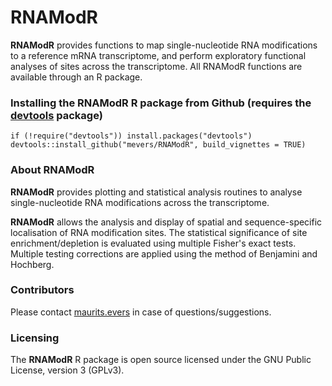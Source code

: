 # RNAModR

**RNAModR** provides functions to map single-nucleotide RNA modifications to a 
reference mRNA transcriptome, and perform exploratory functional analyses of
sites across the transcriptome. All RNAModR functions are available through
an R package.

### Installing the **RNAModR** R package from Github (requires the [devtools](https://github.com/hadley/devtools) package)
```{r}
if (!require("devtools")) install.packages("devtools")
devtools::install_github("mevers/RNAModR", build_vignettes = TRUE)
```
### About RNAModR

**RNAModR** provides plotting and statistical analysis routines to analyse
single-nucleotide RNA modifications across the transcriptome.

**RNAModR** allows the analysis and display of spatial and sequence-specific 
localisation of RNA modification sites. The statistical significance of
site enrichment/depletion is evaluated using multiple Fisher's exact tests.
Multiple testing corrections are applied using the method of Benjamini and
Hochberg.   

### Contributors

Please contact [maurits.evers](email:maurits.eves@anu.edu.au) in case of questions/suggestions.

### Licensing

The **RNAModR** R package is open source licensed under the 
GNU Public License, version 3 (GPLv3).
